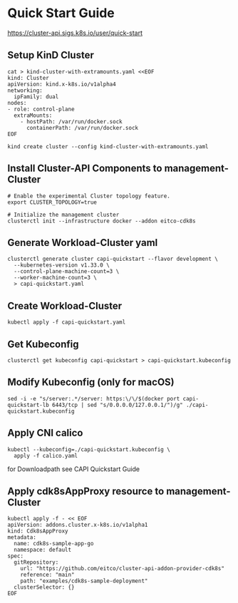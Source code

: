 # Quick Start Guide

https://cluster-api.sigs.k8s.io/user/quick-start

## Setup KinD Cluster
```
cat > kind-cluster-with-extramounts.yaml <<EOF
kind: Cluster
apiVersion: kind.x-k8s.io/v1alpha4
networking:
  ipFamily: dual
nodes:
- role: control-plane
  extraMounts:
    - hostPath: /var/run/docker.sock
      containerPath: /var/run/docker.sock
EOF
```

`kind create cluster --config kind-cluster-with-extramounts.yaml`

## Install Cluster-API Components to management-Cluster
```
# Enable the experimental Cluster topology feature.
export CLUSTER_TOPOLOGY=true

# Initialize the management cluster
clusterctl init --infrastructure docker --addon eitco-cdk8s
```

## Generate Workload-Cluster yaml

```
clusterctl generate cluster capi-quickstart --flavor development \
  --kubernetes-version v1.33.0 \
  --control-plane-machine-count=3 \
  --worker-machine-count=3 \
  > capi-quickstart.yaml
```

## Create Workload-Cluster

```
kubectl apply -f capi-quickstart.yaml
```

## Get Kubeconfig
```
clusterctl get kubeconfig capi-quickstart > capi-quickstart.kubeconfig
```

## Modify Kubeconfig (only for macOS)
```
sed -i -e "s/server:.*/server: https:\/\/$(docker port capi-quickstart-lb 6443/tcp | sed "s/0.0.0.0/127.0.0.1/")/g" ./capi-quickstart.kubeconfig
```

## Apply CNI calico

```
kubectl --kubeconfig=./capi-quickstart.kubeconfig \
  apply -f calico.yaml
```

for Downloadpath see CAPI Quickstart Guide

## Apply cdk8sAppProxy resource to management-Cluster

```
kubectl apply -f - << EOF
apiVersion: addons.cluster.x-k8s.io/v1alpha1
kind: Cdk8sAppProxy
metadata:
  name: cdk8s-sample-app-go
  namespace: default
spec:
  gitRepository:
    url: "https://github.com/eitco/cluster-api-addon-provider-cdk8s"
    reference: "main"
    path: "examples/cdk8s-sample-deployment"
  clusterSelector: {}
EOF
```
